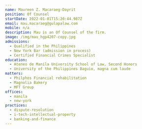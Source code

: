 ```yaml
---
name: Maureen Z. Macaraeg-Dayrit
position: Of Counsel
startDate: 2022-01-01T15:20:44.987Z
email: mau.macaraeg@gulapalaw.com
mobile: n/a
description: Mau is an Of Counsel of the firm.
image: /img/mau_hgp4207-copy.jpg
admissions:
  - Qualified in the Philippines
  - New York Bar (admission in process)
  - Certified Financial Crimes Specialist
education:
  - Ateneo de Manila University School of Law, Second Honors
  - University of the Philippines Baguio, magna cum laude
matters:
  - Philphos Financial rehabilitation
  - Magnolia Bakery
  - MFT Group
offices:
  - manila
  - new-york
practices:
  - dispute-resolution
  - i-tech-intellectual-property
  - banking-and-finance
---
```


